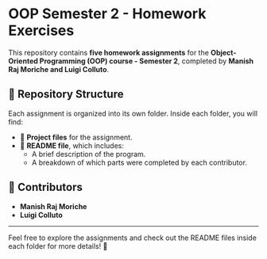 # OOP Semester 2 - Homework Exercises  

This repository contains **five homework assignments** for the **Object-Oriented Programming (OOP) course - Semester 2**, completed by **Manish Raj Moriche and Luigi Colluto**.  

## 📁 Repository Structure  
Each assignment is organized into its own folder. Inside each folder, you will find:  
- 📂 **Project files** for the assignment.  
- 📄 **README file**, which includes:  
  - A brief description of the program.  
  - A breakdown of which parts were completed by each contributor.  

## 👥 Contributors  
- **Manish Raj Moriche**  
- **Luigi Colluto**  

---

Feel free to explore the assignments and check out the README files inside each folder for more details! 🚀
